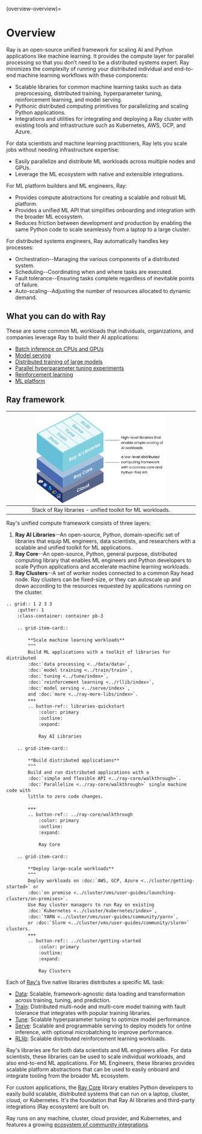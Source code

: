 (overview-overview)=
# Overview

Ray is an open-source unified framework for scaling AI and Python applications like machine learning. It provides the compute layer for parallel processing so that you don’t need to be a distributed systems expert. Ray minimizes the complexity of running your distributed individual and end-to-end machine learning workflows with these components:
* Scalable libraries for common machine learning tasks such as data preprocessing, distributed training, hyperparameter tuning, reinforcement learning, and model serving.
* Pythonic distributed computing primitives for parallelizing and scaling Python applications.
* Integrations and utilities for integrating and deploying a Ray cluster with existing tools and infrastructure such as Kubernetes, AWS, GCP, and Azure.

For data scientists and machine learning practitioners, Ray lets you scale jobs without needing infrastructure expertise:
* Easily parallelize and distribute ML workloads across multiple nodes and GPUs.
* Leverage the ML ecosystem with native and extensible integrations.

For ML platform builders and ML engineers, Ray:
* Provides compute abstractions for creating a scalable and robust ML platform.
* Provides a unified ML API that simplifies onboarding and integration with the broader ML ecosystem.
* Reduces friction between development and production by enabling the same Python code to scale seamlessly from a laptop to a large cluster.

For distributed systems engineers, Ray automatically handles key processes:
* Orchestration--Managing the various components of a distributed system.
* Scheduling--Coordinating when and where tasks are executed.
* Fault tolerance--Ensuring tasks complete regardless of inevitable points of failure.
* Auto-scaling--Adjusting the number of resources allocated to dynamic demand.

## What you can do with Ray

These are some common ML workloads that individuals, organizations, and companies leverage Ray to build their AI applications:
* [Batch inference on CPUs and GPUs](project:#ref-use-cases-batch-infer)
* [Model serving](project:#ref-use-cases-model-serving)
* [Distributed training of large models](project:#ref-use-cases-distributed-training)
* [Parallel hyperparameter tuning experiments](project:#ref-use-cases-hyperparameter-tuning)
* [Reinforcement learning](project:#ref-use-cases-reinforcement-learning)
* [ML platform](project:#ref-use-cases-ml-platform)

## Ray framework

|<img src="../images/map-of-ray.svg" width="70%" loading="lazy">|
|:--:|
|Stack of Ray libraries - unified toolkit for ML workloads.|

Ray's unified compute framework consists of three layers:

1. **Ray AI Libraries**--An open-source, Python, domain-specific set of libraries that equip ML engineers, data scientists, and researchers with a scalable and unified toolkit for ML applications.
2. **Ray Core**--An open-source, Python, general purpose, distributed computing library that enables ML engineers and Python developers to scale Python applications and accelerate machine learning workloads.
3. **Ray Clusters**--A set of worker nodes connected to a common Ray head node. Ray clusters can be fixed-size, or they can autoscale up and down according to the resources requested by applications running on the cluster.

```{eval-rst}
.. grid:: 1 2 3 3
    :gutter: 1
    :class-container: container pb-3

    .. grid-item-card::

        **Scale machine learning workloads**
        ^^^
        Build ML applications with a toolkit of libraries for distributed
        :doc:`data processing <../data/data>`,
        :doc:`model training <../train/train>`,
        :doc:`tuning <../tune/index>`,
        :doc:`reinforcement learning <../rllib/index>`,
        :doc:`model serving <../serve/index>`,
        and :doc:`more <../ray-more-libs/index>`.
        +++
        .. button-ref:: libraries-quickstart
            :color: primary
            :outline:
            :expand:

            Ray AI Libraries

    .. grid-item-card::

        **Build distributed applications**
        ^^^
        Build and run distributed applications with a
        :doc:`simple and flexible API <../ray-core/walkthrough>`.
        :doc:`Parallelize <../ray-core/walkthrough>` single machine code with
        little to zero code changes.

        +++
        .. button-ref:: ../ray-core/walkthrough
            :color: primary
            :outline:
            :expand:

            Ray Core

    .. grid-item-card::

        **Deploy large-scale workloads**
        ^^^
        Deploy workloads on :doc:`AWS, GCP, Azure <../cluster/getting-started>` or
        :doc:`on premise <../cluster/vms/user-guides/launching-clusters/on-premises>`.
        Use Ray cluster managers to run Ray on existing
        :doc:`Kubernetes <../cluster/kubernetes/index>`,
        :doc:`YARN <../cluster/vms/user-guides/community/yarn>`,
        or :doc:`Slurm <../cluster/vms/user-guides/community/slurm>` clusters.
        +++
        .. button-ref:: ../cluster/getting-started
            :color: primary
            :outline:
            :expand:

            Ray Clusters
```

Each of [Ray's](../ray-air/getting-started) five native libraries distributes a specific ML task:
- [Data](../data/data): Scalable, framework-agnostic data loading and transformation across training, tuning, and prediction.
- [Train](../train/train): Distributed multi-node and multi-core model training with fault tolerance that integrates with popular training libraries.
- [Tune](../tune/index): Scalable hyperparameter tuning to optimize model performance.
- [Serve](../serve/index): Scalable and programmable serving to deploy models for online inference, with optional microbatching to improve performance.
- [RLlib](../rllib/index): Scalable distributed reinforcement learning workloads.

Ray's libraries are for both data scientists and ML engineers alike. For data scientists, these libraries can be used to scale individual workloads, and also end-to-end ML applications. For ML Engineers, these libraries provides scalable platform abstractions that can be used to easily onboard and integrate tooling from the broader ML ecosystem.

For custom applications, the [Ray Core](../ray-core/walkthrough) library enables Python developers to easily build scalable, distributed systems that can run on a laptop, cluster, cloud, or Kubernetes. It's the foundation that Ray AI libraries and third-party integrations (Ray ecosystem) are built on.

Ray runs on any machine, cluster, cloud provider, and Kubernetes, and features a growing
[ecosystem of community integrations](ray-libraries).
